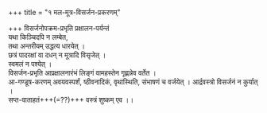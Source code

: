 +++
title = "१ मल-मूत्र-विसर्जन-प्रकरणम्"

+++
विसर्जनोपक्रम-प्रभृति प्रक्षालन-पर्यन्तं  
यथा किञ्चिदपि न लम्बेत,  
तथा अन्तरीयम् उद्धत्य धारयेत् ।  
छत्रं पादरक्षां वा दधन् न मूत्रादि विसृजेत् ।  
स्वमलं न पश्येत् ।  
विसर्जन-प्रभृति आप्रक्षालनारंभं लिङ्गं वामहस्तेन गृह्णन्नेव वर्तेत ।  
आ-गण्डूष-करणम् अवयवस्पर्शं, ष्ठीवनादिकं, वृथास्थिति, संभाषणं च वर्जयेत् । 
आर्द्रवस्त्रो विसर्जनं न कुर्यात् ।  
सप्त-वाताहतं+++(=??)+++ वस्त्रं शुष्कम् एव ।।
